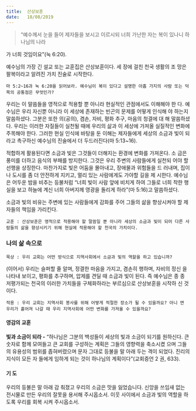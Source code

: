 ```yaml
---
title:  산상보훈
date:   18/08/2019
---
```


> <p></p>
> “예수께서 눈을 들어 제자들을 보시고 이르시되 너희 가난한 자는 복이 있나니 하나님의 나라
가 너희 것임이요”(눅 6:20).

예수님의 가장 긴 설교 또는 교훈집은 산상보훈이다. 세 장에 걸친 천국 생활의 조
망은 팔복이라고 알려진 가치 진술로 시작한다.

`마 5:2~16과 눅 6:20을 읽어보라. 예수님이 복이 있다고 설명한 아홉 가지의 사람
또는 덕목의 공통점은 무엇인가?`

우리는 이 말씀들을 영적으로 적용할 뿐 아니라 현실적인 관점에서도 이해해야 한
다. 예수님은 우리 자신뿐 아니라 이 세상에 존재하는 빈곤의 문제를 어떻게 인식해
야 하는지 말씀하셨다. 그분은 또한 의(공의), 겸손, 자비, 평화 추구, 마음의 청결에 대
해 말씀하셨다. 우리는 이러한 자질들이 실천될 때에 우리의 삶과 이 세상에 가져올
실질적인 변화에 주목해야 한다. 그러한 현실 인식에 바탕을 둔 이해는 제자들에게
세상의 소금과 빛이 되라고 촉구하신 예수님의 진술에서 더 두드러진다(마 5:13~16).

적합하게 활용된다면 소금과 빛은 그것들이 더해지는 환경에 변화를 가져온다. 소
금은 풍미를 더하고 음식의 부패를 방지한다. 그것은 우리 주변의 사람들에게 실천되
어야 할 선행을 상징한다. 마찬가지로 빛은 어둠을 몰아내고, 장애물과 위험들을 드
러내며, 집이나 도시를 좀 더 안전하게 지키고, 멀리 있는 사람에게도 가야할 길을 제
시한다. 예수님은 어두운 밤을 비추는 등불처럼 “너희 빛이 사람 앞에 비치게 하여
그들로 너희 착한 행실을 보고 하늘에 계신 너희 아버지께 영광을 돌리게 하라”(마
5:16)고 말씀하셨다.

소금과 빛의 비유는 주변에 있는 사람들에게 감화를 주어 그들의 삶을 향상시켜야
할 제자들의 책임을 가리킨다.

`교훈 : 산상보훈은 영적으로 적용해야 할 말씀일 뿐 아니라 세상의 소금과 빛이 되어
다른 사람들의 삶을 향상시키기 위해 현실에 적용해야 할 천국의 가치이다.`

### 나의 삶 속으로

`묵상 : 우리 교회는 어떤 방식으로 지역사회에서 소금과 빛의 역할을 하고 있습니까?`

(이어서) 우리는 슬퍼할 줄 알며, 정결한 마음을 가지고, 겸손히 행하며, 자비의 정신
을 나타내 보이고, 평화를 추구하며, 압제를 견딜 때 소금과 빛이 된다. 즉 예수님은 종
종 저평가되는 천국의 이러한 가치들을 구체화하라는 부르심으로 산상보훈을 시작하
신 것이다.

`적용 : 우리 교회는 지역사회 봉사를 위해 어떻게 적절한 장소가 될 수 있을까요? 아니
면 우리가 흩어져 나갈 때 우리 지역사회에 어떤 변화를 가져올 수 있을까요?`

#### 영감의 교훈

**빛과 소금이 되라 -** “하나님은 그분의 백성들이 세상의
빛과 소금이 되기를 원하신다. 큰 숫자로 함께 모여들고
큰 교회를 구성하는 계획은 그들의 영향력을 축소시켰
으며 그들의 유용성의 범위를 좁혀버렸으며 문자 그대로
등불을 말 아래 두는 격이 되었다. 진리의 지식이 모든 자
들에게 임하게 되는 것이 하나님의 계획이다”(교회증언 2
권, 633).

#### 기 도

우리의 등불은 말 아래 감
춰졌고 우리의 소금은 맛을
잃었습니다. 신앙을 쓰임새
없는 전시물로 만든 우리의
잘못을 용서해 주시옵소서.
이웃 사이에서 소금과 빛의
역할을 하도록 우리를 회복
시켜 주시옵소서.